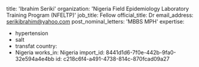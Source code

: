 title: 'Ibrahim Seriki'
organization: 'Nigeria Field Epidemiology Laboratory Training Program (NFELTP)'
job_title: Fellow
official_title: Dr
email_address: serikibrahim@yahoo.com
post_nominal_letters: 'MBBS MPH'
expertise:
  - hypertension
  - salt
  - transfat
country:
  - Nigeria
works_in: Nigeria
import_id: 8441d1d6-7f0e-442b-9fa0-32e594a4e4bb
id: c218c6f4-a491-4738-814c-870fcad09a27
